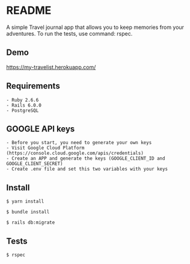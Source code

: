 # README

A simple Travel journal app that allows you to keep memories from your adventures. 
To run the tests, use command: rspec.

## Demo
https://my-travelist.herokuapp.com/

## Requirements

    - Ruby 2.6.6
    - Rails 6.0.0
    - PostgreSQL

## GOOGLE API keys
    - Before you start, you need to generate your own keys
    - Visit Google Cloud Platform (https://console.cloud.google.com/apis/credentials)
    - Create an APP and generate the keys (GOOGLE_CLIENT_ID and GOOGLE_CLIENT_SECRET)
    - Create .env file and set this two variables with your keys

## Install

    $ yarn install

    $ bundle install

    $ rails db:migrate

## Tests

    $ rspec
